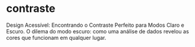 # contraste
Design Acessível: Encontrando o Contraste Perfeito para Modos Claro e Escuro. O dilema do modo escuro: como uma análise de dados revelou as cores que funcionam em qualquer lugar.
